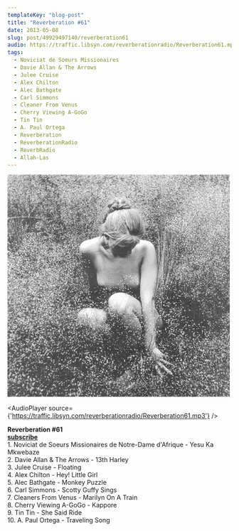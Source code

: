 ```yaml
---
templateKey: "blog-post"
title: "Reverberation #61"
date: 2013-05-08
slug: post/49929497140/reverberation61
audio: https://traffic.libsyn.com/reverberationradio/Reverberation61.mp3
tags:
  - Noviciat de Soeurs Missionaires
  - Davie Allan & The Arrows
  - Julee Cruise
  - Alex Chilton
  - Alec Bathgate
  - Carl Simmons
  - Cleaner From Venus
  - Cherry Viewing A-GoGo
  - Tin Tin
  - A. Paul Ortega
  - Reverberation
  - ReverberationRadio
  - ReverbRadio
  - Allah-Las
---
```


![Reverberation #61](../images/4de8a8cbbf3c83569242ed75b1a37ce4e5d3eb6b7ac27afd6ad9b34f82aa654c.jpg)

<AudioPlayer source={'https://traffic.libsyn.com/reverberationradio/Reverberation61.mp3'} />

<p><strong>Reverberation #61<br /></strong><strong><a href="https://itunes.apple.com/us/podcast/reverberation-radio/id520739212?ign-mpt=uo%3D4" title="subscribe" target="_blank">subscribe</a></strong><strong><br /></strong>1. Noviciat de Soeurs Missionaires de Notre-Dame d'Afrique - Yesu Ka Mkwebaze<br />2. Davie Allan &amp; The Arrows - 13th Harley<br />3. Julee Cruise - Floating<br />4. Alex Chilton - Hey! Little Girl<br />5. Alec Bathgate - Monkey Puzzle<br />6. Carl Simmons - Scotty Guffy Sings<br />7. Cleaners From Venus - Marilyn On A Train<br />8. Cherry Viewing A-GoGo - Kappore<br />9. Tin Tin - She Said Ride<br />10. A. Paul Ortega - Traveling Song</p>
